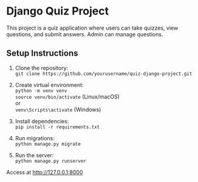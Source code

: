 # Django Quiz Project

This project is a quiz application where users can take quizzes, view questions, and submit answers. Admin can manage questions.

## Setup Instructions

1. Clone the repository:  
   `git clone https://github.com/yourusername/quiz-django-project.git`

2. Create virtual environment:  
   `python -m venv venv`  
   `source venv/bin/activate` (Linux/macOS)  
   or  
   `venv\Scripts\activate` (Windows)

3. Install dependencies:  
   `pip install -r requirements.txt`

4. Run migrations:  
   `python manage.py migrate`

5. Run the server:  
   `python manage.py runserver`

Access at http://127.0.0.1:8000
